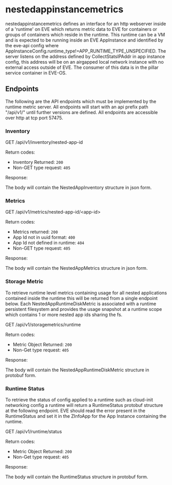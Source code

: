 # nestedappinstancemetrics

nestedappinstancemetrics defines an interface for an http webserver inside of a
'runtime' on EVE which returns metric data to EVE for containers or groups
of containers which reside in the runtime.  This runtime can be a VM and
is expected to be running inside an EVE AppInstance and identified by the
eve-api config where AppInstanceConfig.runtime_type!=APP_RUNTIME_TYPE_UNSPECIFIED.
The server listens on the address defined by CollectStatsIPAddr in app
instance config, this address will be on an airgapped local network
instance with no external access outside of EVE.  The consumer of this
data is in the pillar service container in EVE-OS.

## Endpoints

The following are the API endpoints which must be implemented by the runtime
metric server. All endpoints will start with an api prefix path "/api/v1/"
until further versions are defined. All endpoints are accessible over
http at tcp port 57475.

### Inventory

GET /api/v1/inventory/nested-app-id

Return codes:

* Inventory Returned: `200`
* Non-GET type request: `405`

Response:

The body will contain the NestedAppInventory structure in json form.

### Metrics

GET /api/v1/metrics/nested-app-id/\<app-id\>

Return codes:

* Metrics returned: `200`
* App Id not in uuid format: `400`
* App Id not defined in runtime: `404`
* Non-GET type request: `405`

Response:

The body will contain the NestedAppMetrics structure in json form.

### Storage Metric

To retrieve runtime level metrics containing usage for all nested applications contained
inside the runtime this will be returned from a single endpoint below.
Each NestedAppRuntimeDiskMetric is associated with a runtime persistent filesystem
and provides the usage snapshot at a runtime scope which
contains 1 or more nested app ids sharing the fs.

GET /api/v1/storagemetrics/runtime

Return codes:

* Metric Object Returned: `200`
* Non-Get type request: `405`

Response:

The body will contain the NestedAppRuntimeDiskMetric structure in protobuf form.

### Runtime Status

To retrieve the status of config applied to a runtime such as cloud-init networking config
a runtime will return a RuntimeStatus protobuf structure at the following endpoint. EVE
should read the error present in the RuntimeStatus and set it in the ZInfoApp for the
App Instance containing the runtime.

GET /api/v1/runtime/status

Return codes:

* Metric Object Returned: `200`
* Non-Get type request: `405`

Response:

The body will contain the RuntimeStatus structure in protobuf form.

